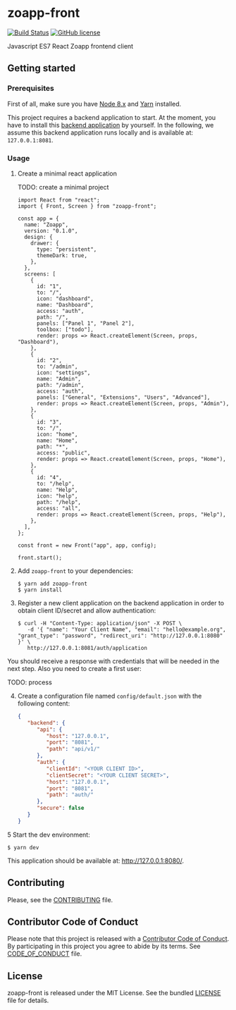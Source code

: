 # zoapp-front

[![Build
Status](https://travis-ci.org/Zoapp/front.svg?branch=master)](https://travis-ci.org/Zoapp/front)
[![GitHub
license](https://img.shields.io/badge/license-MIT-blue.svg)](https://github.com/zoapp/front/blob/master/LICENSE)

Javascript ES7 React Zoapp frontend client


## Getting started

### Prerequisites

First of all, make sure you have [Node 8.x](https://nodejs.org/en/download/) and
[Yarn](https://yarnpkg.com/en/docs/install) installed.

This project requires a backend application to start. At the moment, you have to
install this [backend application](https://github.com/Zoapp/backend) by yourself.
In the following, we assume this backend application runs locally and is
available at: `127.0.0.1:8081`.

### Usage

1. Create a minimal react application

   TODO: create a minimal project


   ```
   import React from "react";
   import { Front, Screen } from "zoapp-front";

   const app = {
     name: "Zoapp",
     version: "0.1.0",
     design: {
       drawer: {
         type: "persistent",
         themeDark: true,
       },
     },
     screens: [
       {
         id: "1",
         to: "/",
         icon: "dashboard",
         name: "Dashboard",
         access: "auth",
         path: "/",
         panels: ["Panel 1", "Panel 2"],
         toolbox: ["todo"],
         render: props => React.createElement(Screen, props, "Dashboard"),
       },
       {
         id: "2",
         to: "/admin",
         icon: "settings",
         name: "Admin",
         path: "/admin",
         access: "auth",
         panels: ["General", "Extensions", "Users", "Advanced"],
         render: props => React.createElement(Screen, props, "Admin"),
       },
       {
         id: "3",
         to: "/",
         icon: "home",
         name: "Home",
         path: "*",
         access: "public",
         render: props => React.createElement(Screen, props, "Home"),
       },
       {
         id: "4",
         to: "/help",
         name: "Help",
         icon: "help",
         path: "/help",
         access: "all",
         render: props => React.createElement(Screen, props, "Help"),
       },
     ],
   };

   const front = new Front("app", app, config);

   front.start();
   ```

2. Add `zoapp-front` to your dependencies:

   ```
   $ yarn add zoapp-front
   $ yarn install
   ```

3. Register a new client application on the backend application in order to
   obtain client ID/secret and allow authentication:

   ```
   $ curl -H "Content-Type: application/json" -X POST \
      -d '{ "name": "Your Client Name", "email": "hello@example.org", "grant_type": "password", "redirect_uri": "http://127.0.0.1:8080" }' \
      http://127.0.0.1:8081/auth/application
   ```

You should receive a response with credentials that will be needed in the next
step. Also you need to create a first user:

TODO: process

4. Create a configuration file named `config/default.json` with the following
   content:

   ``` json
   {
      "backend": {
         "api": {
            "host": "127.0.0.1",
            "port": "8081",
            "path": "api/v1/"
         },
         "auth": {
            "clientId": "<YOUR CLIENT ID>",
            "clientSecret": "<YOUR CLIENT SECRET>",
            "host": "127.0.0.1",
            "port": "8081",
            "path": "auth/"
         },
         "secure": false
      }
   }
   ```

5 Start the dev environment:

   ```
   $ yarn dev
   ```

This application should be available at: http://127.0.0.1:8080/.


## Contributing

Please, see the [CONTRIBUTING](CONTRIBUTING.md) file.


## Contributor Code of Conduct

Please note that this project is released with a [Contributor Code of
Conduct](http://contributor-covenant.org/). By participating in this project you
agree to abide by its terms. See [CODE_OF_CONDUCT](CODE_OF_CONDUCT.md) file.


## License

zoapp-front is released under the MIT License. See the bundled
[LICENSE](LICENSE) file for details.
